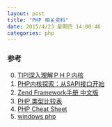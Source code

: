 ```yaml
---
layout: post
title: "PHP 相关资料"
date: 2015/4/23 星期四 14:00:46 
categories: php
---
```


### 参考
0. [TIPI深入理解ＰＨＰ内核][0]
1. [PHP内核探索：从SAPI接口开始][1]
2. [Zend Framework手册 中文版][2]
3. [PHP 类型比较表][3]
4. [PHP Cheat Sheet][4]
5. [windows php][5]


[0]: http://www.php-internals.com/book/ "TIPI 深入理解ＰＨＰ内核"
[1]: http://www.nowamagic.net/librarys/veda/detail/1285 "PHP内核探索：从SAPI接口开始"
[2]: http://www.php100.com/manual/ZendFramework/ "Zend Framework手册 中文版"
[3]: http://php.net/manual/zh/types.comparisons.php "PHP 类型比较表"
[4]: http://www.blueshoes.org/en/developer/php_cheat_sheet/ "PHP Cheat Sheet"
[5]: http://windows.php.net/ "windows php"